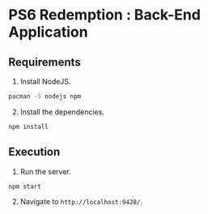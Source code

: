 # PS6 Redemption : Back-End Application
## Requirements
1. Install NodeJS.
```bash
pacman -S nodejs npm
```
2. Install the dependencies.
```bash
npm install
```

## Execution
1. Run the server.
```bash
npm start
```

2. Navigate to `http://localhost:9428/`.
